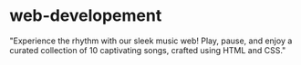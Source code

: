 # web-developement
"Experience the rhythm with our sleek music web! Play, pause, and enjoy a curated collection of 10 captivating songs, crafted using HTML and CSS."
